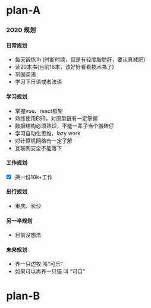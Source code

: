 # plan-A
### 2020 规划
#### 日常规划
* 每天锻炼1h (时断时续，但是有轻度脂肪肝，要认真减肥)
* 读20本书(目前16本，该好好看看技术书了)
* 巩固英语
* 学习下日语或者法语
#### 学习规划
* 掌握vue、react框架
* 熟练使用ES6，对原型链有一定掌握
* 数据结构必须熟识，不能一辈子当个搬砖仔
* 学习自动化思维，lazy work
* 对计算机网络有一定了解
* 互联网安全不能落下
#### 工作规划
-[x] 换一份10k+工作  
#### 出行规划
* 重庆、长沙
#### 另一半规划
* 目前没想法  
#### 未来规划
* 养一只边牧 叫“可乐”
* 如果可以再养一只猫 叫 “可口”


# plan-B
